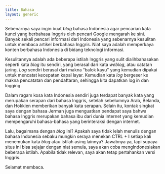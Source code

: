 ```yaml
---
title: Bahasa
layout: generic
---
```

Sebenarnya saya ingin buat *blog* bahasa Indonesia agar pencarian kata kunci yang berbahasa Inggris oleh pencari Google mengarah ke sini. Banyak sekali pencari informasi dari Indonesia yang sebenarnya kesulitan untuk membaca artikel berbahasa Inggris. Niat saya adalah memperkaya konten berbahasa Indonesia di bidang teknologi informasi.

Kesulitannya adalah ada beberapa istilah Inggris yang sulit dialihbahasakan seperti kata *blog* itu sendiri, yang berasal dari kata *weblog*, atau catatan jaring. *Log* sendiri berasal dari makna “balok kayu” yang kemudian dipakai untuk mencatat kecepatan kapal layar. Kemudian kata *log* bergeser ke makna pencatatan dan pendaftaran, sehingga kita dapatkan log in dan logging.

Dalam ragam kosa kata Indonesia sendiri juga terdapat banyak kata yang merupakan serapan dari bahasa Inggris, setelah sebelumnya Arab, Belanda, dan Hokkien memberikan banyak kata serapan. Selain itu, kontak singkat saya dengan bahasa Jerman juga menguatkan pendapat saya bahwa bahasa Inggris merupakan bahasa ibu dari dunia internet yang kemudian mempengaruhi bahasa-bahasa yang berinteraksi dengan internet.

Lalu, bagaimana dengan *blog* ini? Apakah saya tidak lelah menulis dengan bahasa Indonesia sebaku mungkin seraya menekan  CTRL + I  setiap kali menemukan kata *blog* atau istilah asing lainnya? Jawabnya ya, tapi supaya situs ini bisa sejajar dengan niat semula, saya akan coba mengIndonesiakan beberapa istilah. Apabila tidak relevan, saya akan tetap pertahankan versi Inggris.

Selamat membaca.